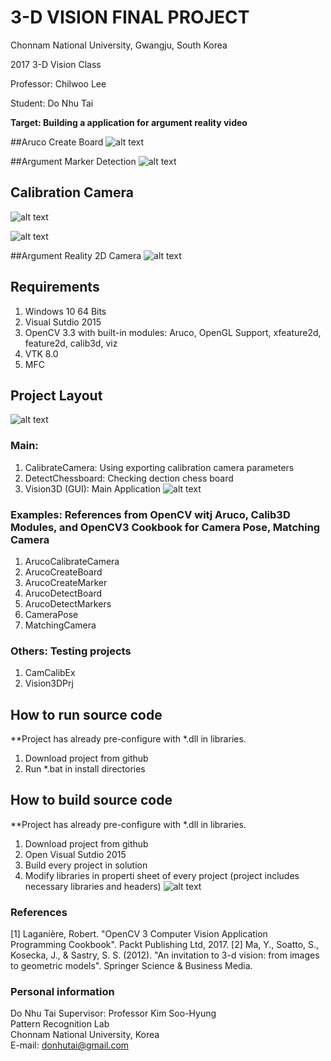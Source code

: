 # 3-D VISION FINAL PROJECT
Chonnam National University, Gwangju, South Korea

2017 3-D Vision Class  

Professor: Chilwoo Lee

Student: Do Nhu Tai

**Target: Building a application for argument reality video**

##Aruco Create Board
![alt text](https://raw.githubusercontent.com/dntai/dntai_chonnam_3dvision/master/images/aruco_create_board.png)


##Argument Marker Detection
![alt text](https://raw.githubusercontent.com/dntai/dntai_chonnam_3dvision/master/images/aruco_marker_detection.png)


## Calibration Camera
![alt text](https://raw.githubusercontent.com/dntai/dntai_chonnam_3dvision/master/images/calibration_camera.png)


![alt text](https://raw.githubusercontent.com/dntai/dntai_chonnam_3dvision/master/images/aruco_calibration_camera.png)


##Argument Reality 2D Camera
![alt text](https://raw.githubusercontent.com/dntai/dntai_chonnam_3dvision/master/images/argument_reality_2d_camera.png)


## Requirements
1. Windows 10 64 Bits
2. Visual Sutdio 2015
3. OpenCV 3.3 with built-in modules: Aruco, OpenGL Support, xfeature2d, feature2d, calib3d, viz
4. VTK 8.0
5. MFC


## Project Layout
![alt text](https://raw.githubusercontent.com/dntai/dntai_chonnam_3dvision/master/images/modules.png)


### Main:
1. CalibrateCamera: Using exporting calibration camera parameters
2. DetectChessboard: Checking dection chess board
3. Vision3D (GUI): Main Application
![alt text](https://raw.githubusercontent.com/dntai/dntai_chonnam_3dvision/master/images/main_gui.png)


### Examples: References from OpenCV witj Aruco, Calib3D Modules, and OpenCV3 Cookbook for Camera Pose, Matching Camera
1. ArucoCalibrateCamera
2. ArucoCreateBoard
3. ArucoCreateMarker
4. ArucoDetectBoard
5. ArucoDetectMarkers
6. CameraPose
7. MatchingCamera


### Others: Testing projects
1. CamCalibEx
2. Vision3DPrj


## How to run source code
**Project has already pre-configure with *.dll in libraries.
1. Download project from github
2. Run *.bat in install directories


## How to build source code
**Project has already pre-configure with *.dll in libraries.
1. Download project from github
2. Open Visual Sutdio 2015
3. Build every project in solution
4. Modify libraries in properti sheet of every project (project includes necessary libraries and headers)
![alt text](https://raw.githubusercontent.com/dntai/dntai_chonnam_3dvision/master/images/property_sheet.png)


### References
[1] Laganière, Robert. "OpenCV 3 Computer Vision Application Programming Cookbook". Packt Publishing Ltd, 2017.
[2] Ma, Y., Soatto, S., Kosecka, J., & Sastry, S. S. (2012). "An invitation to 3-d vision: from images to geometric models". Springer Science & Business Media.


### Personal information
Do Nhu Tai
Supervisor: Professor Kim Soo-Hyung  
Pattern Recognition Lab  
Chonnam National University, Korea  
E-mail: donhutai@gmail.com